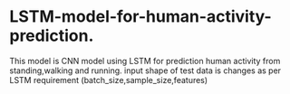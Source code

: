 # LSTM-model-for-human-activity-prediction. 
This model is CNN model using LSTM for prediction human activity from standing,walking and running. 
input shape of test data is changes as per LSTM requirement (batch_size,sample_size,features)
